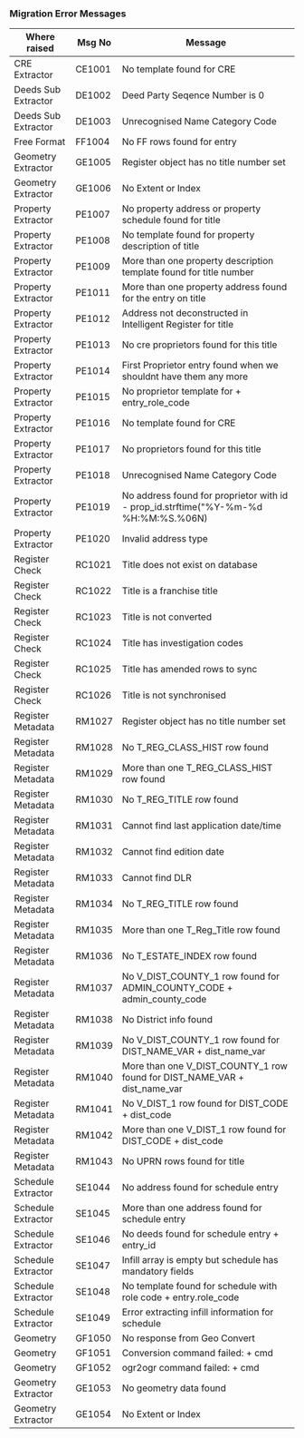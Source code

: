### Migration Error Messages

 Where raised       | Msg No  | Message 
--------------------| ------  | ---------------------------------
CRE Extractor       | CE1001  | No template found for CRE  
Deeds Sub Extractor | DE1002  | Deed Party Seqence Number is 0  
Deeds Sub Extractor | DE1003  | Unrecognised Name Category Code 
Free Format         | FF1004  | No FF rows found for entry 
Geometry Extractor  | GE1005  | Register object has no title number set  
Geometry Extractor  | GE1006  | No Extent or Index 
Property Extractor  | PE1007  | No property address or property schedule found for title 
Property Extractor  | PE1008  | No template found for property description of title   
Property Extractor  | PE1009  | More than one property description template found for title number  
Property Extractor  | PE1011  | More than one property address found for the entry on title  
Property Extractor  | PE1012  | Address not deconstructed in Intelligent Register for title  
Property Extractor  | PE1013  | No cre proprietors found for this title  
Property Extractor  | PE1014  | First Proprietor entry found when we shouldnt have them any more  
Property Extractor  | PE1015  | No proprietor template for  + entry_role_code  
Property Extractor  | PE1016  | No template found for CRE  
Property Extractor  | PE1017  | No proprietors found for this title  
Property Extractor  | PE1018  | Unrecognised Name Category Code  
Property Extractor  | PE1019  | No address found for proprietor with id - prop_id.strftime("%Y-%m-%d %H:%M:%S.%06N)  
Property Extractor  | PE1020  | Invalid address type  
Register Check      | RC1021  | Title does not exist on database  
Register Check      | RC1022  | Title is a franchise title  
Register Check      | RC1023  | Title is not converted  
Register Check      | RC1024  | Title has investigation codes  
Register Check      | RC1025  | Title has amended rows to sync  
Register Check      | RC1026  | Title is not synchronised  
Register Metadata   | RM1027  | Register object has no title number set  
Register Metadata   | RM1028  | No T_REG_CLASS_HIST row found  
Register Metadata   | RM1029  | More than one T_REG_CLASS_HIST row found  
Register Metadata   | RM1030  | No T_REG_TITLE row found  
Register Metadata   | RM1031  | Cannot find last application date/time  
Register Metadata   | RM1032  | Cannot find edition date 
Register Metadata   | RM1033  | Cannot find DLR 
Register Metadata   | RM1034  | No T_REG_TITLE row found 
Register Metadata   | RM1035  | More than one T_Reg_Title row found  
Register Metadata   | RM1036  | No T_ESTATE_INDEX row found  
Register Metadata   | RM1037  | No V_DIST_COUNTY_1 row found for ADMIN_COUNTY_CODE + admin_county_code  
Register Metadata   | RM1038  | No District info found  
Register Metadata   | RM1039  | No V_DIST_COUNTY_1 row found for DIST_NAME_VAR + dist_name_var  
Register Metadata   | RM1040  | More than one V_DIST_COUNTY_1 row found for DIST_NAME_VAR + dist_name_var  
Register Metadata   | RM1041  | No V_DIST_1 row found for DIST_CODE  + dist_code  
Register Metadata   | RM1042  | More than one V_DIST_1 row found for DIST_CODE + dist_code  
Register Metadata   | RM1043  | No UPRN rows found for title  
Schedule Extractor  | SE1044  | No address found for schedule entry  
Schedule Extractor  | SE1045  | More than one address found for schedule entry  
Schedule Extractor  | SE1046  | No deeds found for schedule entry  + entry_id  
Schedule Extractor  | SE1047  | Infill array is empty but schedule has mandatory fields 
Schedule Extractor  | SE1048  | No template found for schedule with role code  + entry.role_code  
Schedule Extractor  | SE1049  | Error extracting infill information for schedule   
Geometry            | GF1050  | No response from Geo Convert
Geometry            | GF1051  | Conversion command failed: + cmd
Geometry            | GF1052  | ogr2ogr command failed: + cmd
Geometry Extractor  | GE1053  | No geometry data found
Geometry Extractor  | GE1054  | No Extent or Index
